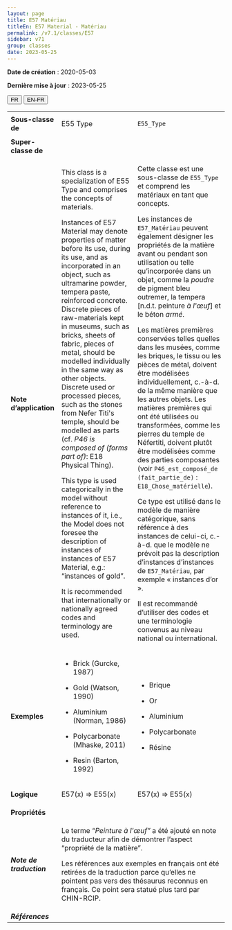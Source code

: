 ```yaml
---
layout: page
title: E57 Matériau
titleEn: E57 Material - Matériau
permalink: /v7.1/classes/E57
sidebar: v71
group: classes
date: 2023-05-25
---
```


**Date de création** : 2020-05-03

**Dernière mise à jour** : 2023-05-25

<div class="lang-buttons">
 <button id="fr" class="activate">FR</button>
 <button id="en-fr">EN-FR</button>
</div>

<table>
<tbody>
<tr>
<td><strong>Sous-classe de</strong></td>
<td class="en">
<p>E55 Type</p>
</td>
<td>
<p><code class="language-plaintext highlighter-rouge">E55_Type</code></p>
</td>
</tr>
<tr>
<td><strong>Super-classe de</strong></td>
<td class="en">
</td>
<td>
</td>
</tr>
<tr>
<td><strong>Note d’application</strong></td>
<td class="en">
<p>This class is a specialization of E55 Type and comprises the concepts of materials. </p>
<p>Instances of E57 Material may denote properties of matter before its use, during its use, and as incorporated in an object, such as ultramarine powder, tempera paste, reinforced concrete. Discrete pieces of raw-materials kept in museums, such as bricks, sheets of fabric, pieces of metal, should be modelled individually in the same way as other objects. Discrete used or processed pieces, such as the stones from Nefer Titi's temple, should be modelled as parts (cf. <em>P46 is composed of (forms part of)</em>:<em> </em>E18 Physical Thing).</p>
<p>This type is used categorically in the model without reference to instances of it, i.e., the Model does not foresee the description of instances of instances of E57 Material, e.g.: “instances of gold”.</p>
<p>It is recommended that internationally or nationally agreed codes and terminology are used.</p>
</td>
<td>
<p>Cette classe est une sous-classe de <code class="language-plaintext highlighter-rouge">E55_Type</code> et comprend les matériaux en tant que concepts. </p>
<p>Les instances de <code class="language-plaintext highlighter-rouge">E57_Matériau</code> peuvent également désigner les propriétés de la matière avant ou pendant son utilisation ou telle qu’incorporée dans un objet, comme la <em>poudre </em>de pigment bleu outremer, la tempera [n.d.t. peinture <em>à l'œuf</em>] et le béton <em>armé</em>.</p>
<p>Les matières premières conservées telles quelles dans les musées, comme les briques, le tissu ou les pièces de métal, doivent être modélisées individuellement, c.-à-d. de la même manière que les autres objets. Les matières premières qui ont été utilisées ou transformées, comme les pierres du temple de Néfertiti, doivent plutôt être modélisées comme des parties composantes (voir <code class="language-plaintext highlighter-rouge">P46_est_composé_de (fait_partie_de)</code> : <code class="language-plaintext highlighter-rouge">E18_Chose_matérielle</code>).</p>
<p>Ce type est utilisé dans le modèle de manière catégorique, sans référence à des instances de celui-ci, c.-à-d. que le modèle ne prévoit pas la description d’instances d’instances de <code class="language-plaintext highlighter-rouge">E57_Matériau</code>, par exemple « instances d’or ».</p>
<p>Il est recommandé d’utiliser des codes et une terminologie convenus au niveau national ou international.</p>
</td>
</tr>
<tr>
<td><strong>Exemples</strong></td>
<td class="en">
<ul>
<li><p>Brick (Gurcke, 1987)</p>
</li>
<li><p>Gold (Watson, 1990)</p>
</li>
<li><p>Aluminium (Norman, 1986)</p>
</li>
<li><p>Polycarbonate (Mhaske, 2011)</p>
</li>
<li><p>Resin (Barton, 1992)</p>
</li>
</ul>
</td>
<td>
<ul>
<li><p>Brique</p>
</li>
<li><p>Or</p>
</li>
<li><p>Aluminium</p>
</li>
<li><p>Polycarbonate</p>
</li>
<li><p>Résine</p>
</li>
</ul>
</td>
</tr>
<tr>
<td><strong>Logique</strong></td>
<td class="en">
<p>E57(x) ⇒ E55(x)</p>
</td>
<td>
<p>E57(x) ⇒ E55(x)</p>
</td>
</tr>
<tr>
<td><strong>Propriétés</strong></td>
<td class="en">
</td>
<td>
</td>
</tr>
<tr>
<td><strong><em>Note de traduction</em></strong></td>
<td colspan="2">
<p>Le terme “<em>Peinture à l'œuf” </em>a été ajouté en note du traducteur afin de démontrer l’aspect “propriété de la matière”.</p>
<p>Les références aux exemples en français ont été retirées de la traduction parce qu’elles ne pointent pas vers des thésaurus reconnus en français. Ce point sera statué plus tard par CHIN-RCIP.</p>
</td>
</tr>
<tr>
<td><strong><em>Références</em></strong></td>
<td colspan="2">
</td>
</tr>
</tbody>
</table>
